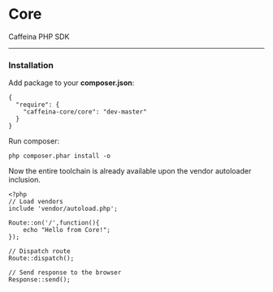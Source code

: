 # Core
Caffeina PHP SDK

---

### Installation


Add package to your **composer.json**:

```
{
  "require": {
    "caffeina-core/core": "dev-master"
  }
}
```

Run composer:

```
php composer.phar install -o
```

Now the entire toolchain is already available upon the vendor autoloader inclusion.

```
<?php
// Load vendors
include 'vendor/autoload.php';

Route::on('/',function(){
	echo "Hello from Core!";
});

// Dispatch route
Route::dispatch();

// Send response to the browser
Response::send();
```
